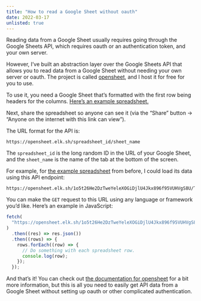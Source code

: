```yaml
---
title: "How to read a Google Sheet without oauth"
date: 2022-03-17
unlisted: true
---
```


Reading data from a Google Sheet usually requires going through the Google Sheets API, which requires oauth or an authentication token, and your own server.

However, I’ve built an abstraction layer over the Google Sheets API that allows you to read data from a Google Sheet without needing your own server or oauth. The project is called [opensheet](https://github.com/benborgers/opensheet), and I host it for free for you to use.

To use it, you need a Google Sheet that’s formatted with the first row being headers for the columns. [Here’s an example spreadsheet.](https://docs.google.com/spreadsheets/d/1o5t26He2DzTweYeleXOGiDjlU4Jkx896f95VUHVgS8U)

Next, share the spreadsheet so anyone can see it (via the “Share” button → “Anyone on the internet with this link can view”).

The URL format for the API is:

```
https://opensheet.elk.sh/spreadsheet_id/sheet_name
```

The `spreadsheet_id` is the long random ID in the URL of your Google Sheet, and the `sheet_name` is the name of the tab at the bottom of the screen.

For example, for [the example spreadsheet](https://docs.google.com/spreadsheets/d/1o5t26He2DzTweYeleXOGiDjlU4Jkx896f95VUHVgS8U) from before, I could load its data using this API endpoint:

```
https://opensheet.elk.sh/1o5t26He2DzTweYeleXOGiDjlU4Jkx896f95VUHVgS8U/Test+Sheet
```

You can make the `GET` request to this URL using any language or framework you’d like. Here’s an example in JavaScript:

```javascript
fetch(
  "https://opensheet.elk.sh/1o5t26He2DzTweYeleXOGiDjlU4Jkx896f95VUHVgS8U/Test+Sheet"
)
  .then((res) => res.json())
  .then((rows) => {
    rows.forEach((row) => {
      // Do something with each spreadsheet row.
      console.log(row);
    });
  });
```

And that’s it! You can check out [the documentation for opensheet](https://github.com/benborgers/opensheet#readme) for a bit more information, but this is all you need to easily get API data from a Google Sheet without setting up oauth or other complicated authentication.
